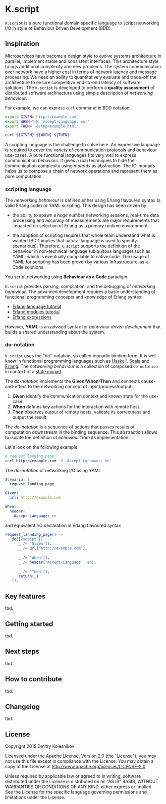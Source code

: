 # K.script

`K.script` is a pure functional domain specific language to script networking I/O in style of Behaviour Driven Development (BDD).

## Inspiration

Microservices have become a design style to evolve systems architecture in parallel, implement stable and consistent interfaces. This architecture style brings additional complexity and new problems. The system communication over network have a higher cost in terms of network latency and message processing. We need an ability to quantitatively evaluate and trade-off the architecture to ensure competitive end-to-end latency of software solutions. The `K.script` is developed to perform a **quality assessment** of distributed software architecture using simple description of *networking behaviour*.

For example, we can express `curl` command in BDD notation

```bash
export GIVEN='http://example.com'
export WHEN="-H 'Accept-Language: en'"
export THEN='-o/tmp/example.html'

curl ${GIVEN} ${WHEN} ${THEN} 
``` 


A scripting language is the challenge to solve here. An expressive language is required to cover the variety of communication protocols and behaviour use-cases. A pure functional languages fits very well to express communication behaviour. It gives a rich techniques to hide the communication complexity using *monads* as abstraction. The IO-monads helps us to compose a chain of network operations and represent them as pure computation.

 
### scripting language

The *networking behaviour* is defined either using Erlang flavoured syntax (a valid Erlang code) or YAML scripting. This design has been driven by

* the ability to spawn a huge number networking sessions, real-time data processing and accuracy of measurements are major requirements that impacted on selection of Erlang as a primary runtime environment.

* the adoption of scripting requires that whole team understand what is wanted (BDD implies that natural language is used to specify scenarious). Therefore, `K.script` supports the definition of the behaviour in non-technical language (ubiquitous language) such as YAML, which is eventually compilable to native code. The usage of YAML for scripting has been proven by various Infrastructure-as-a-Code solutions.  


You script networking using **Behaviour as a Code** paradigm.


`K.script` provides parsing, compilation, and the debugging of *networking behaviour*. The advanced development requires a basic understanding of functional programming concepts and knowledge of Erlang syntax:

* [Erlang language tutorial](http://learnyousomeerlang.com/starting-out-for-real)
* [Erlang modules tutorial](http://learnyousomeerlang.com/modules#what-are-modules)
* [Erlang expressions](http://erlang.org/doc/reference_manual/expressions.html)

However, **YAML** is an advised syntax for *behaviour driven development* that builds a shared understanding about the system. 

### do-notation

`K.script` uses the "do"-notation, so called monadic binding form. It is well know in functional programming languages such as [Haskell](https://en.wikibooks.org/wiki/Haskell/do_notation), [Scala](http://docs.scala-lang.org/tutorials/tour/sequence-comprehensions.html) and [Erlang](https://github.com/fogfish/datum/blob/master/doc/monad.md). The *networking behaviour* is a collection of composed `do-notation` in context of a [state monad](https://acm.wustl.edu/functional/state-monad.php).

The *do-notation* implements the **Given**/**When**/**Then** and connects cause-and-effect to the networking concept of input/process/output:

1. **Given** identify the communication context and known state for the use-case
2. **When** defines key actions for the interaction with remote host.
3. **Then** observes output of remote hosts, validate its correctness and output the result.

The *do-notation* is a sequence of actions that passes results of computation downstream in the binding sequence. This abstraction allows to isolate the definition of *behaviour* from its implementation.

Let's look on the following example

```bash
# request langing page
curl http://example.com -H 'Accept-Language: en'
```

The *do-notation* of networking I/O using YAML

```yaml
Scenario: |
  request landing page

Given:
  url: http://example.com

When:
  header:
    Accept-Language: en
```

and equivalent I/O declaration in Erlang flavoured syntax

```erlang
request_lannding_page() ->
   do([kscript ||
      _ /= 'Given'(),
      _ /= url("http://example.com"),
      
      _ /= 'When'(),
      _ /= header('Accept-Language', en),
      
      _ /= 'Then'(),
      return(_)
   ]).
```


## Key features

tbd.

## Getting started

tbd.

## Next steps

tbd.

## How to contribute

tbd.

## Changelog

tbd.

## License

Copyright 2015 Dmitry Kolesnikov

Licensed under the Apache License, Version 2.0 (the "License"); you may not use this file except in compliance with the License. You may obtain a copy of the License at http://www.apache.org/licenses/LICENSE-2.0.

Unless required by applicable law or agreed to in writing, software distributed under the License is distributed on an "AS IS" BASIS, WITHOUT WARRANTIES OR CONDITIONS OF ANY KIND, either express or implied. See the License for the specific language governing permissions and limitations under the License.
